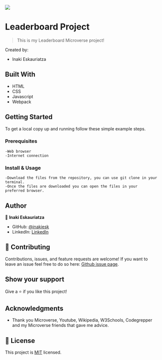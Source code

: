 ![](https://img.shields.io/badge/Microverse-blueviolet)

# Leaderboard Project

> This is my Leaderboard Microverse project!

Created by:
- Inaki Eskauriatza

## Built With

- HTML
- CSS
- Javascript
- Webpack

## Getting Started


To get a local copy up and running follow these simple example steps.

### Prerequisites
    -Web browser
    -Internet connection

### Install & Usage
    -Download the files from the repository, you can use git clone in your terminal.
    -Once the files are downloaded you can open the files in your preferred browser.

    
## Author

👤 **Inaki Eskauriatza**

- GitHub: [@inakiesk](https://github.com/inakiesk)
- LinkedIn: [LinkedIn](https://www.linkedin.com/in/i%C3%B1aki-eskauriatza-b82684241?lipi=urn%3Ali%3Apage%3Ad_flagship3_profile_view_base_contact_details%3B1VEaqHfJTmWAhjqdjRvumA%3D%3D)

## 🤝 Contributing

Contributions, issues, and feature requests are welcome!
If you want to leave an issue feel free to do so here: [Github issue page](https://github.com/inakiesk/Leaderboard/issues).


## Show your support

Give a ⭐️ if you like this project!

## Acknowledgments

- Thank you Microverse, Youtube, Wikipedia, W3Schools, Codegrepper and my Microverse friends that gave me advice.

## 📝 License

This project is [MIT](LICENSE) licensed.